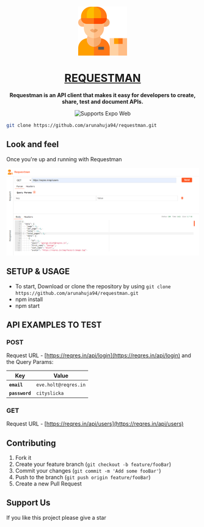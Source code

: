 <!-- Title -->

<p align="center">
  <a href="https://arunahuja94.github.io/requestman/">
    <img src="./.github-assets/requestman_logo.png" height="128">
    <h1 align="center">REQUESTMAN</h1>
  </a>
</p>

<!-- Header -->

<p align="center">
  <b>Requestman is an API client that makes it easy for developers to create, share, test and document APIs.</b>
  <br />

  <p align="center">
    <!-- Web -->
    <img alt="Supports Expo Web" longdesc="Supports Expo Web" src="https://img.shields.io/badge/web-000.svg?style=flat-square&logo=GOOGLE-CHROME&labelColor=4285F4&logoColor=fff" />
  </p>
  
</p>


<!-- Body -->

```sh
git clone https://github.com/arunahuja94/requestman.git
```
## Look and feel

Once you're up and running with Requestman

<p align="center">
  <img align="center" alt="Product: demo" src="./.github-assets/requestman_view.png" />
</p>

## SETUP & USAGE

- To start, Download or clone the repository by using `git clone https://github.com/arunahuja94/requestman.git`
- npm install
- npm start


## API EXAMPLES TO TEST

### POST

Request URL - [https://reqres.in/api/login](https://reqres.in/api/login) and the Query Params:

| Key             | Value                 |
| --------------- | --------------------- |
| **`email`**     | `eve.holt@reqres.in`  |
| **`password`**  | `cityslicka`          |

### GET

Request URL - [https://reqres.in/api/users](https://reqres.in/api/users)


## Contributing

1. Fork it
2. Create your feature branch (`git checkout -b feature/fooBar`)
3. Commit your changes (`git commit -m 'Add some fooBar'`)
4. Push to the branch (`git push origin feature/fooBar`)
5. Create a new Pull Request


## Support Us

If you like this project please give a star


